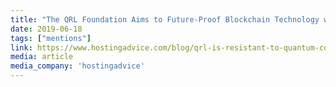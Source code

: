 ```yaml
---
title: "The QRL Foundation Aims to Future-Proof Blockchain Technology with Its Quantum-Resistant Ledger for Added Security"
date: 2019-06-18
tags: ["mentions"]
link: https://www.hostingadvice.com/blog/qrl-is-resistant-to-quantum-computers/
media: article
media_company: 'hostingadvice'
---
```


